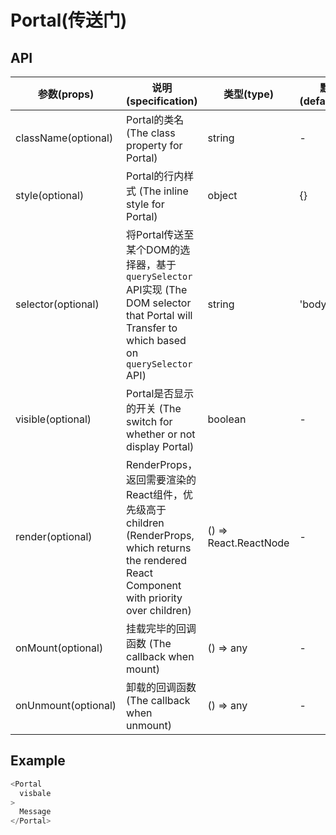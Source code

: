 # Portal(传送门)

## API

| 参数(props) | 说明(specification) | 类型(type) | 默认值(defaultProps) |
| --- | --- | --- | --- |
| className(optional) | Portal的类名 (The class property for Portal) | string | - |
| style(optional) | Portal的行内样式 (The inline style for Portal) | object | {} |
| selector(optional) | 将Portal传送至某个DOM的选择器，基于 `querySelector` API实现 (The DOM selector that Portal will Transfer to which based on `querySelector` API) | string | 'body' |
| visible(optional) | Portal是否显示的开关 (The switch for whether or not display Portal) | boolean | - |
| render(optional) | RenderProps，返回需要渲染的React组件，优先级高于children (RenderProps, which returns the rendered React Component with priority over children) | () => React.ReactNode | - |
| onMount(optional) | 挂载完毕的回调函数 (The callback when mount) | () => any | - |
| onUnmount(optional) | 卸载的回调函数 (The callback when unmount) | () => any | - |

## Example

```javascript
<Portal
  visbale
>
  Message
</Portal>
```

